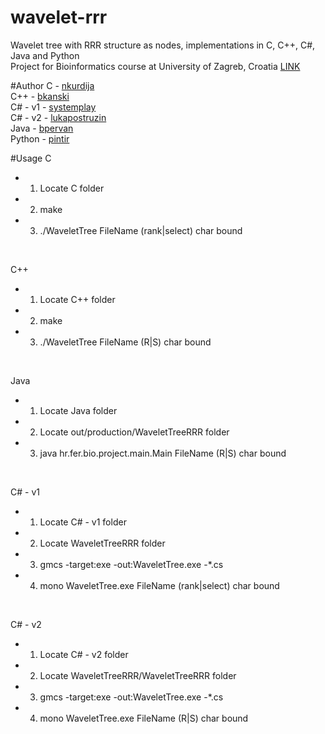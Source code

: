 wavelet-rrr
=======
Wavelet tree with RRR structure as nodes, implementations in C, C++, C#, Java and Python<br />
Project for Bioinformatics course at University of Zagreb, Croatia [LINK](http://www.fer.unizg.hr/en/course/bio)

#Author
C - [nkurdija](http://github.com/nkurdija)<br />
C++ - [bkanski](http://github.com/bkanski)<br />
C# - v1 - [systemplay](http://github.com/systemplay)<br />
C# - v2 - [lukapostruzin](http://github.com/lukapostruzin)<br />
Java - [bpervan](http://github.com/bpervan)<br />
Python - [pintir](http://github.com/pintir)<br />

#Usage
C<br />
- 1. Locate C folder<br />
- 2. make<br />
- 3. ./WaveletTree FileName (rank|select) char bound<br />
<br />

C++<br />
- 1. Locate C++ folder<br />
- 2. make<br />
- 3. ./WaveletTree FileName (R|S) char bound<br />
<br />

Java<br />
- 1. Locate Java folder<br />
- 2. Locate out/production/WaveletTreeRRR folder<br />
- 3. java hr.fer.bio.project.main.Main FileName (R|S) char bound<br />
<br />

C# - v1<br />
- 1. Locate C# - v1 folder<br />
- 2. Locate WaveletTreeRRR folder<br />
- 3. gmcs -target:exe -out:WaveletTree.exe -*.cs<br />
- 4. mono WaveletTree.exe FileName (rank|select) char bound<br />
<br />

C# - v2<br />
- 1. Locate C# - v2 folder<br />
- 2. Locate WaveletTreeRRR/WaveletTreeRRR folder<br />
- 3. gmcs -target:exe -out:WaveletTree.exe -*.cs<br />
- 4. mono WaveletTree.exe FileName (R|S) char bound<br />
<br />
